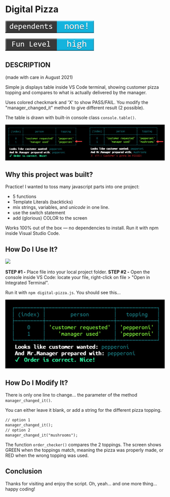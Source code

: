 # Digital Pizza

![dependents badge](img/badge-dependents.jpg)

![fun badge](img/badge-fun.jpg)

## DESCRIPTION

(made with care in August 2021)

Simple js displays table inside VS Code terminal, showing customer pizza topping and compares to what is actually delivered by the manager.

Uses colored checkmark and 'X' to show PASS/FAIL. You modify the "manager_changed_it" method to give different result (2 possible).

The table is drawn with built-in console class `console.table()`.

<img src="img/what-it-does.jpg">

## Why this project was built?

Practice! I wanted to toss many javascript parts into one project:

* 5 functions
* Template Literals (backticks)
* mix strings, variables, and _unicode_ in one line.
* use the switch statement
* add (glorious) COLOR to the screen

Works 100% out of the box — no dependencies to install. Run it with npm inside Visual Studio Code.

## How Do I Use It?

<img src="img/right-click-integrated-terminal.gif">

**STEP #1 -** Place file into your local project folder.
**STEP #2 -** Open the console inside VS Code: locate your file, right-click on file > "Open in Integrated Terminal".

Run it with `npm digital-pizza.js`.
You should see this...

<img src="img/run-it.jpg">

## How Do I Modify It?

There is only one line to change... the parameter of the method `manager_changed_it()`.

You can either leave it blank, or add a string for the different pizza topping.

```node
// option 1
manager_changed_it();
// option 2
manager_changed_it("mushrooms");
```

The function `order_checker()` compares the 2 toppings. The screen shows GREEN when the toppings match, meaning the pizza was properly made, or RED when the wrong topping was used.

## Conclusion

Thanks for visiting and enjoy the script. Oh, yeah... and one more thing... happy coding!


